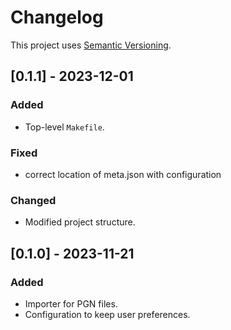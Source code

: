 # Changelog

This project uses [Semantic Versioning](https://semver.org/spec/v2.0.0.html).

## [0.1.1] - 2023-12-01

### Added

* Top-level `Makefile`.

### Fixed

* correct location of meta.json with configuration

### Changed

* Modified project structure.

## [0.1.0] - 2023-11-21

### Added

* Importer for PGN files.
* Configuration to keep user preferences.